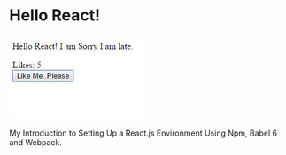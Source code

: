 # Hello React!

![](./images/html-screenshot.JPG)

My Introduction to Setting Up a React.js Environment Using Npm, Babel 6 and Webpack.
